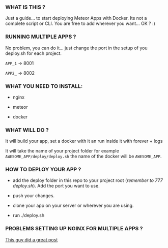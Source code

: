 ### WHAT IS THIS ?

  Just a guide... to start deploying Meteor Apps with Docker. Its not a complete script or CLI. You are free to add wherever you want... OK ? :)

### RUNNING MULTIPLE APPS ?

  No problem, you can do it... just change the port in the setup of you deploy.sh for each project.


  `APP_1` ->  8001

  `APP2_` ->  8002


### WHAT YOU NEED TO INSTALL:

  - nginx

  - meteor

  - docker

### WHAT WILL DO ?

  It will build your app, set a docker with it an run inside it with forever + logs

  It will take the name of your project folder for example `AWESOME_APP/deploy/deploy.sh` the name of the docker will be `AWESOME_APP`.

### HOW TO DEPLOY YOUR APP ?

  - add the deploy folder in this repo to your project root (*remember to 777 deploy.sh*). Add the port you want to use.

  - push your changes.

  - clone your app on your server or wherever you are using.

  - run ./deploy.sh

### PROBLEMS SETTING UP NGINX FOR MULTIPLE APPS ?

[This guy did a great post](https://www.bersling.com/2016/05/17/deploying-multiple-meteor-apps-on-one-digitalocean-server/)
